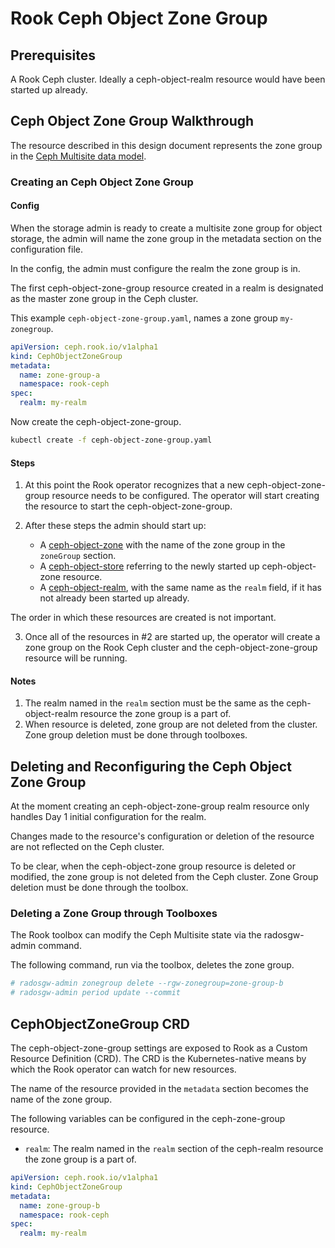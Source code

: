 # Rook Ceph Object Zone Group

## Prerequisites

A Rook Ceph cluster. Ideally a ceph-object-realm resource would have been started up already.

## Ceph Object Zone Group Walkthrough

The resource described in this design document represents the zone group in the [Ceph Multisite data model](/design/ceph/object/ceph-multisite-overview.md).


### Creating an Ceph Object Zone Group

#### Config

When the storage admin is ready to create a multisite zone group for object storage, the admin will name the zone group in the metadata section on the configuration file.

In the config, the admin must configure the realm the zone group is in.

The first ceph-object-zone-group resource created in a realm is designated as the master zone group in the Ceph cluster.

This example `ceph-object-zone-group.yaml`, names a zone group `my-zonegroup`.
```yaml
apiVersion: ceph.rook.io/v1alpha1
kind: CephObjectZoneGroup
metadata:
  name: zone-group-a
  namespace: rook-ceph
spec:
  realm: my-realm
```

Now create the ceph-object-zone-group.
```bash
kubectl create -f ceph-object-zone-group.yaml
```

#### Steps

1. At this point the Rook operator recognizes that a new ceph-object-zone-group resource needs to be configured. The operator will start creating the resource to start the ceph-object-zone-group.

2. After these steps the admin should start up:
    - A [ceph-object-zone](/design/ceph/object/ceph-object-zone.md) with the name of the zone group in the `zoneGroup` section.
    - A [ceph-object-store](/design/ceph/object/ceph-object-store.md) referring to the newly started up ceph-object-zone resource.
    - A [ceph-object-realm](/design/ceph/object/ceph-object-realm.md), with the same name as the `realm` field, if it has not already been started up already.

The order in which these resources are created is not important. 

3. Once all of the resources in #2 are started up, the operator will create a zone group on the Rook Ceph cluster and the ceph-object-zone-group resource will be running.

#### Notes

1. The realm named in the `realm` section must be the same as the ceph-object-realm resource the zone group is a part of.
3. When resource is deleted, zone group are not deleted from the cluster. Zone group deletion must be done through toolboxes.

## Deleting and Reconfiguring the Ceph Object Zone Group

At the moment creating an ceph-object-zone-group realm resource only handles Day 1 initial configuration for the realm. 

Changes made to the resource's configuration or deletion of the resource are not reflected on the Ceph cluster.

To be clear, when the ceph-object-zone group resource is deleted or modified, the zone group is not deleted from the Ceph cluster. Zone Group deletion must be done through the toolbox.

### Deleting a Zone Group through Toolboxes

The Rook toolbox can modify the Ceph Multisite state via the radosgw-admin command. 

The following command, run via the toolbox, deletes the zone group.

```bash
# radosgw-admin zonegroup delete --rgw-zonegroup=zone-group-b
# radosgw-admin period update --commit
```

## CephObjectZoneGroup CRD

The ceph-object-zone-group settings are exposed to Rook as a Custom Resource Definition (CRD). The CRD is the Kubernetes-native means by which the Rook operator can watch for new resources.

The name of the resource provided in the `metadata` section becomes the name of the zone group.

The following variables can be configured in the ceph-zone-group resource.

- `realm`: The realm named in the `realm` section of the ceph-realm resource the zone group is a part of.

```yaml
apiVersion: ceph.rook.io/v1alpha1
kind: CephObjectZoneGroup
metadata:
  name: zone-group-b
  namespace: rook-ceph
spec:
  realm: my-realm
```
